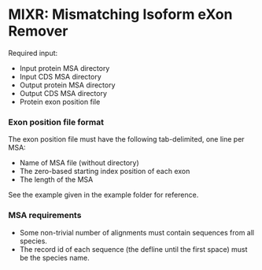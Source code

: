 # MIXR: Mismatching Isoform eXon Remover

Required input:
* Input protein MSA directory
* Input CDS MSA directory
* Output protein MSA directory
* Output CDS MSA directory
* Protein exon position file

### Exon position file format
The exon position file must have the following tab-delimited, one line per MSA:
* Name of MSA file (without directory) 
* The zero-based starting index position of each exon
* The length of the MSA

See the example given in the example folder for reference.

### MSA requirements
* Some non-trivial number of alignments must contain sequences from all species.
* The record id of each sequence (the defline until the first space) must be the species name.
